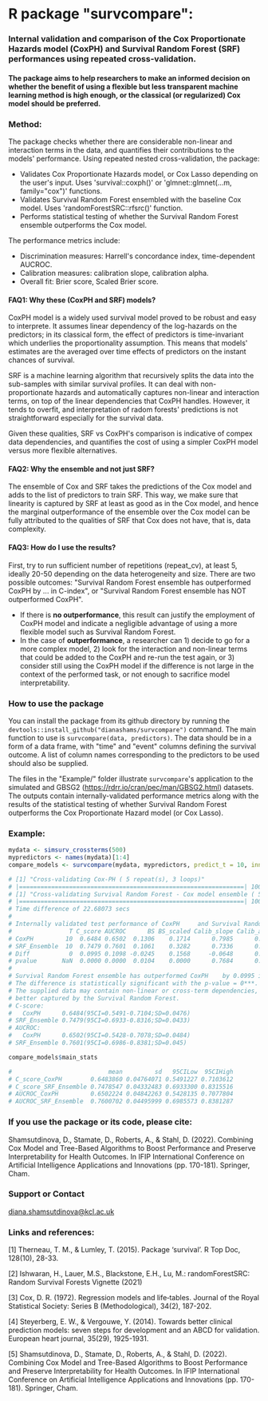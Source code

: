 # R package "survcompare": 
### Internal validation and comparison of the Cox Proportionate Hazards model (CoxPH) and Survival Random Forest (SRF) performances using repeated cross-validation.

#### The package aims to help researchers to make an informed decision on whether the benefit of using a flexible but less transparent machine learning method is high enough, or the classical (or regularized) Cox model should be preferred.

### Method: 
The package checks whether there are considerable non-linear and interaction terms in the data, and quantifies their contributions to the models' performance. Using repeated nested cross-validation, the package:
  * Validates Cox Proportionate Hazards model, or Cox Lasso depending on the user's input. Uses 'survival::coxph()' or 'glmnet::glmnet(...m, family="cox")' functions.
  * Validates Survival Random Forest ensembled with the baseline Cox model. Uses 'randomForestSRC::rfsrc()' function.
  * Performs statistical testing of whether the Survival Random Forest ensemble outperforms the Cox model.

The performance metrics include:
 * Discrimination measures: Harrell's concordance index, time-dependent AUCROC.
 * Calibration measures: calibration slope, calibration alpha.
 * Overall fit: Brier score, Scaled Brier score. 

#### FAQ1: Why these (CoxPH and SRF) models? 
CoxPH model is a widely used survival model proved to be robust and easy to interprete. It assumes linear dependency of the log-hazards on the predictors; in its classical form, the effect of predictors is time-invariant which underlies the proportionality assumption. This  means that models' estimates are the averaged over time effects of predictors on the instant chances of survival. 

SRF is a machine learning algorithm that recursively splits the data into the sub-samples with similar survival profiles. It can deal with non-proportionate hazards and automatically captures non-linear and interaction terms, on top of the linear dependencies that CoxPH handles. However, it tends to overfit, and interpretation of radom forests' predictions is not straightforward especially for the survival data.

Given these qualities, SRF vs CoxPH's comparison is indicative of compex data dependencies, and quantifies the cost of using a simpler CoxPH model versus more flexible alternatives.

#### FAQ2: Why the ensemble and not just SRF? 
The ensemble of Cox and SRF takes the predictions of the Cox model and adds to the list of predictors to train SRF. This way, we make sure that linearity is captured by SRF at least as good as in the Cox model, and hence the marginal outperformance of the ensemble over the Cox model can be fully attributed to the qualities of SRF that Cox does not have, that is, data complexity.

#### FAQ3: How do I use the results? 
First, try to run sufficient number of repetitions (repeat_cv), at least 5, ideally 20-50 depending on the data heterogeneity and size.
There are two possible outcomes: "Survival Random Forest ensemble has outperformed CoxPH by ... in C-index", or "Survival Random Forest ensemble has NOT outperformed CoxPH". 
  * If there is **no outperformance**, this result can justify the employment of CoxPH model and indicate a negligible advantage of using a more flexible model such as Survival Random Forest.
  * In the case of **outperformance**, a researcher can 1) decide to go for a more complex model, 2) look for the interaction and non-linear terms that could be added to the CoxPH and re-run the test again, or 3) consider still using the CoxPH model if the difference is not large in the context of the performed task, or not enough to sacrifice model interpretability.

### How to use the package 
You can install the package from its github directory by running the `devtools::install_github("dianashams/survcompare")` command. The main function to use is `survcompare(data, predictors)`. The data should be in a form of a data frame, with "time" and "event" columns defining the survival outcome. A list of column names corresponding to the predictors to be used should also be supplied.

The files in the "Example/" folder illustrate `survcompare`'s  application to the simulated and GBSG2  (https://rdrr.io/cran/pec/man/GBSG2.html) datasets. The outputs contain  internally-validated performance metrics along with the results of the statistical testing of whether Survival Random Forest outperforms the Cox Proportionate Hazard model (or Cox Lasso).  

### Example:

```R
mydata <- simsurv_crossterms(500)
mypredictors <- names(mydata)[1:4]
compare_models <- survcompare(mydata, mypredictors, predict_t = 10, inner_cv = 3, repeat_cv = 5)

# [1] "Cross-validating Cox-PH ( 5 repeat(s), 3 loops)"
# |===============================================================| 100%
# [1] "Cross-validating Survival Random Forest - Cox model ensemble ( 5 repeat(s), 3 outer, 3 inner loops)"
# |===============================================================| 100%
# Time difference of 22.68073 secs
# 
# Internally validated test performance of CoxPH     and Survival Random Forest ensemble:
#                T C_score AUCROC      BS BS_scaled Calib_slope Calib_alpha   sec
# CoxPH         10  0.6484 0.6502  0.1306    0.1714      0.7985      0.2242  1.18
# SRF_Ensemble  10  0.7479 0.7601  0.1061    0.3282      0.7336      0.2361 22.68
# Diff           0  0.0995 0.1098 -0.0245    0.1568     -0.0648      0.0119 21.50
# pvalue       NaN  0.0000 0.0000  0.0104    0.0000      0.7684      0.3294   NaN
# 
# Survival Random Forest ensemble has outperformed CoxPH    by 0.0995 in C-index.
# The difference is statistically significant with the p-value = 0***.
# The supplied data may contain non-linear or cross-term dependencies, 
# better captured by the Survival Random Forest.
# C-score: 
#   CoxPH      0.6484(95CI=0.5491-0.7104;SD=0.0476)
# SRF_Ensemble 0.7479(95CI=0.6933-0.8316;SD=0.0433)
# AUCROC:
#   CoxPH      0.6502(95CI=0.5428-0.7078;SD=0.0484)
# SRF_Ensemble 0.7601(95CI=0.6986-0.8381;SD=0.045)

compare_models$main_stats

#                           mean         sd   95CILow  95CIHigh
# C_score_CoxPH        0.6483860 0.04764071 0.5491227 0.7103612
# C_score_SRF_Ensemble 0.7478547 0.04332483 0.6933300 0.8315516
# AUCROC_CoxPH         0.6502224 0.04842263 0.5428135 0.7077804
# AUCROC_SRF_Ensemble  0.7600702 0.04495999 0.6985573 0.8381287
```

### If you use the package or its code, please cite:

Shamsutdinova, D., Stamate, D., Roberts, A., & Stahl, D. (2022). Combining Cox Model and Tree-Based Algorithms to Boost Performance and Preserve Interpretability for Health Outcomes. In IFIP International Conference on Artificial Intelligence Applications and Innovations (pp. 170-181). Springer, Cham.

### Support or Contact
diana.shamsutdinova@kcl.ac.uk

### Links and references: 
[1] Therneau, T. M., & Lumley, T. (2015). Package ‘survival’. R Top Doc, 128(10), 28-33.

[2] Ishwaran, H., Lauer, M.S., Blackstone, E.H., Lu, M.: randomForestSRC: Random Survival Forests Vignette (2021)

[3] Cox, D. R. (1972). Regression models and life‐tables. Journal of the Royal Statistical Society: Series B (Methodological), 34(2), 187-202.

[4] Steyerberg, E. W., & Vergouwe, Y. (2014). Towards better clinical prediction models: seven steps for development and an ABCD for validation. European heart journal, 35(29), 1925-1931.

[5] Shamsutdinova, D., Stamate, D., Roberts, A., & Stahl, D. (2022). Combining Cox Model and Tree-Based Algorithms to Boost Performance and Preserve Interpretability for Health Outcomes. In IFIP International Conference on Artificial Intelligence Applications and Innovations (pp. 170-181). Springer, Cham.
